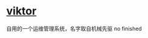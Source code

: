 # [viktor](http://baike.baidu.com/link?url=ADJn0Xz2cwixAj4HlENrFCJlJaInfMC84YKpVN7rXGAlQVzEm_iDjjRW1YPavUeMddsIcaGLNlgsCQgixS6fmq)
自用的一个运维管理系统，名字取自机械先驱
no finished
